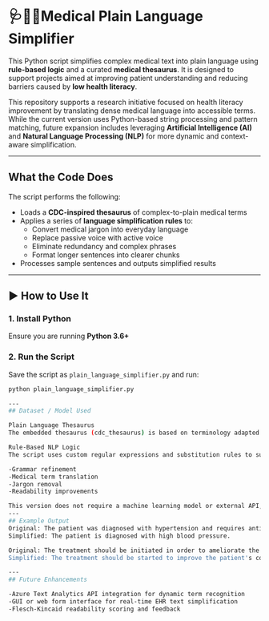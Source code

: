 # 🩺🥼💉Medical Plain Language Simplifier
This Python script simplifies complex medical text into plain language using **rule-based logic** and a curated **medical thesaurus**. It is designed to support projects aimed at improving patient understanding and reducing barriers caused by **low health literacy**.

This repository supports a research initiative focused on health literacy improvement by translating dense medical language into accessible terms. While the current version uses Python-based string processing and pattern matching, future expansion includes leveraging **Artificial Intelligence (AI)** and **Natural Language Processing (NLP)** for more dynamic and context-aware simplification.

---
##  What the Code Does

The script performs the following:
- Loads a **CDC-inspired thesaurus** of complex-to-plain medical terms
- Applies a series of **language simplification rules** to:
  - Convert medical jargon into everyday language
  - Replace passive voice with active voice
  - Eliminate redundancy and complex phrases
  - Format longer sentences into clearer chunks
- Processes sample sentences and outputs simplified results
---

## ▶️ How to Use It

### 1. Install Python
Ensure you are running **Python 3.6+**

### 2. Run the Script
Save the script as `plain_language_simplifier.py` and run:

```bash
python plain_language_simplifier.py

---
## Dataset / Model Used

Plain Language Thesaurus
The embedded thesaurus (cdc_thesaurus) is based on terminology adapted from the CDC’s Plain Language Thesaurus, covering a wide range of medical and healthcare-specific terms.

Rule-Based NLP Logic
The script uses custom regular expressions and substitution rules to support:

-Grammar refinement
-Medical term translation
-Jargon removal
-Readability improvements

This version does not require a machine learning model or external API, ensuring fast, offline usage and transparency.
---
## Example Output
Original: The patient was diagnosed with hypertension and requires antihypertensive therapy.
Simplified: The patient is diagnosed with high blood pressure.

Original: The treatment should be initiated in order to ameliorate the patient's condition.
Simplified: The treatment should be started to improve the patient's condition.

---
## Future Enhancements

-Azure Text Analytics API integration for dynamic term recognition
-GUI or web form interface for real-time EHR text simplification
-Flesch-Kincaid readability scoring and feedback
